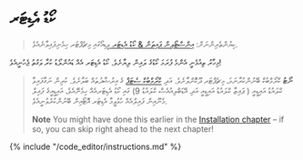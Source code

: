 # ކޯޑު އެޑިޓަރ

> ކިޔުންތެރިންނަށް: [އިންސްޓޯލިން ޕައިތަން & ކޯޑު އެޑިޓަރ ](https://www.youtube.com/watch?v=pVTaqzKZCdA&t=4m43s) ވީޑިއޯގައި މިޗެޕްޓަރ ހިމެނިފައިވާނެއެވެ.

މިހާރު ތިއުޅެނީ އެންމެ ފުރަމަ ކޯޑުގެ ލައިން ލިޔާށެވެ. ކޯޑު އެޑިޓަރ އެއް ޑައުންލޯޑު ކުރާ ވަގުތު ޖެހުނީއެވެ!

> **ނޯޓު** ކްރޯމްބުކް ބޭނުންކުރާނަމަ، މިޗެޕްޓަރ ދޫކޮށްލާށެވެ. އަދި [ކްރޯމްބުކް ސެޓަޕް](../chromebook_setup/README.md) ގެ އިރުޝާދުތައް ބަލާށެވެ. ކުރިން ނަގާފައިވާ ކްލައުޑު އައިޑީއީ ( ޕައިޒާ ކްލައުޑު އައިޑީއީ އަދި އޭޑަބްލިއުއެސް ކްލައުޑު 9) ގައި ކޯޑު އެޑިޓަރއެއް ހިމެނޭއެވެ، އައިޑީއީގެ ފައިލް މެނޫއިން ފައިލްއެއް ހުޅުވީމާ އެޑިޓަރ އޮޓޯއިން ބޭނުންކުރެވުނީއެވެ.
> 
> **Note** You might have done this earlier in the [Installation chapter](../installation/README.md) – if so, you can skip right ahead to the next chapter!

{% include "/code_editor/instructions.md" %}